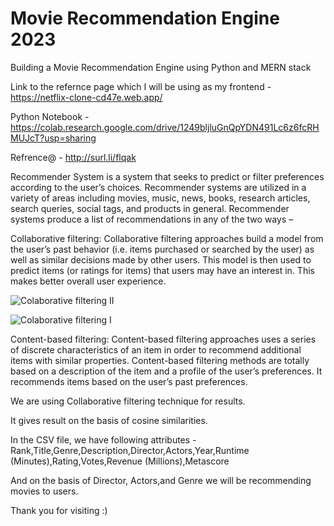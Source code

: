 # Movie Recommendation Engine 2023
Building a Movie Recommendation Engine using Python and MERN stack

Link to the refernce page which I will be using as my frontend - https://netflix-clone-cd47e.web.app/

Python Notebook - https://colab.research.google.com/drive/1249bljluGnQpYDN491Lc6z6fcRHMUJcT?usp=sharing

Refrence@ - http://surl.li/flqak

Recommender System is a system that seeks to predict or filter preferences according to the user’s choices. Recommender systems are utilized in a variety of areas including movies, music, news, books, research articles, search queries, social tags, and products in general. 
Recommender systems produce a list of recommendations in any of the two ways – 
 
Collaborative filtering: Collaborative filtering approaches build a model from the user’s past behavior (i.e. items purchased or searched by the user) as well as similar decisions made by other users. This model is then used to predict items (or ratings for items) that users may have an interest in. This makes better overall user experience.

![Colaborative filtering II](https://user-images.githubusercontent.com/95162790/170810992-c6831c6c-815b-439c-a9c3-a24821b4a24e.jpg)

![Colaborative filtering I](https://user-images.githubusercontent.com/95162790/170810974-a225d0cc-0cd7-4902-870a-8d85d19cb34d.jpg)

Content-based filtering: Content-based filtering approaches uses a series of discrete characteristics of an item in order to recommend additional items with similar properties. Content-based filtering methods are totally based on a description of the item and a profile of the user’s preferences. It recommends items based on the user’s past preferences.

We are using Collaborative filtering technique for results.

It gives result on the basis of cosine similarities.

In the CSV file, we have following attributes -
Rank,Title,Genre,Description,Director,Actors,Year,Runtime (Minutes),Rating,Votes,Revenue (Millions),Metascore

And on the basis of Director, Actors,and Genre we will be recommending movies to users.

Thank you for visiting :)

